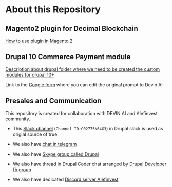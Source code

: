 # About this Repository

## Magento2 plugin for Decimal Blockchain

[How to use plugin in Magento 2](/magento/README.md)

## Drupal 10 Commerce Payment module

[Description about drupal folder where we need to be created the custom modules for drupal 10+](/drupal/README.md)

Link to the [Google form]() where you can edit the original prompt to Devin AI

## Presales and Communication

This repository is created for collaboration with DEVIN AI and Alefinvest community.

* This [Slack channel](https://drupal.slack.com/archives/C02775N64G3/p1694851658412059) (`Channel ID:C02775N64G3`) in Drupal slack is used as origial source of true.

* We also have [chat in telegram](https://t.me/+J8HaL2vt_nM4NWFi)

* We also have [Skype group called Drupal](https://join.skype.com/GuCd7gITYzpY)

* We also have thread in Drupal Coder chat arranged by [Drupal Developer fb group](https://www.facebook.com/groups/DrupalDeveloper)

* We also have dedicated [Discord server Alefinvest](https://discord.gg/mK84KEB4P2)
